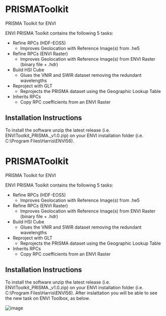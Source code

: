 # PRISMAToolkit
PRISMA Toolkit for ENVI

ENVI PRISMA Toolkit contains the following 5 tasks:
* Refine RPCs (HDF-EOS5)
  - Improves Geolocation with Reference Image(s) from .he5
* Refine RPCs (ENVI Raster)
  - Improves Geolocation with Reference Image(s) from ENVI Raster (binary file + .hdr)
* Build HSI Cube
  - Glues the VNIR and SWIR dataset removing the redundant wavelengths
* Reproject with GLT
  - Reprojects the PRISMA dataset using the Geographic Lookup Table
* Inherits RPCs
  - Copy RPC coefficients from an ENVI Raster



## Installation Instructions
To install the software unzip the latest release (i.e. ENVIToolkit_PRISMA._v1.0.zip) on your ENVI installation folder (i.e. C:\Program Files\Harris\ENVI56).
 
# PRISMAToolkit
PRISMA Toolkit for ENVI

ENVI PRISMA Toolkit contains the following 5 tasks:
* Refine RPCs (HDF-EOS5)
  - Improves Geolocation with Reference Image(s) from .he5
* Refine RPCs (ENVI Raster)
  - Improves Geolocation with Reference Image(s) from ENVI Raster (binary file + .hdr)
* Build HSI Cube
  - Glues the VNIR and SWIR dataset removing the redundant wavelengths
* Reproject with GLT
  - Reprojects the PRISMA dataset using the Geographic Lookup Table
* Inherits RPCs
  - Copy RPC coefficients from an ENVI Raster



## Installation Instructions
To install the software unzip the latest release (i.e. ENVIToolkit_PRISMA._v1.0.zip) on your ENVI installation folder (i.e. C:\Program Files\Harris\ENVI56).
After inslattation you will be able to see the new task on ENVI Toolbox, as below.
 
![image](https://user-images.githubusercontent.com/41050589/154694925-3b06b41f-0145-4ae4-90be-c08e8ebe88b1.png)


